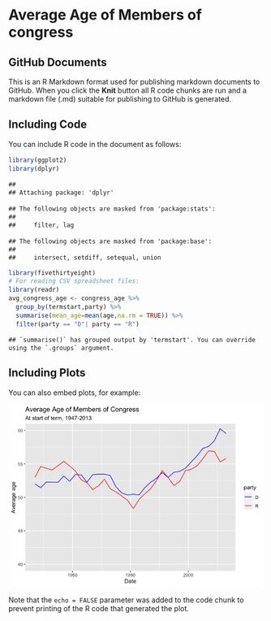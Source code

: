 Average Age of Members of congress
================

## GitHub Documents

This is an R Markdown format used for publishing markdown documents to
GitHub. When you click the **Knit** button all R code chunks are run and
a markdown file (.md) suitable for publishing to GitHub is generated.

## Including Code

You can include R code in the document as follows:

``` r
library(ggplot2)
library(dplyr)
```

    ## 
    ## Attaching package: 'dplyr'

    ## The following objects are masked from 'package:stats':
    ## 
    ##     filter, lag

    ## The following objects are masked from 'package:base':
    ## 
    ##     intersect, setdiff, setequal, union

``` r
library(fivethirtyeight)
# For reading CSV spreadsheet files:
library(readr)
avg_congress_age <- congress_age %>% 
  group_by(termstart,party) %>% 
  summarise(mean_age=mean(age,na.rm = TRUE)) %>% 
  filter(party == "D"| party == "R")
```

    ## `summarise()` has grouped output by 'termstart'. You can override using the `.groups` argument.

## Including Plots

You can also embed plots, for example:

![](README_files/figure-gfm/pressure-1.png)<!-- -->

Note that the `echo = FALSE` parameter was added to the code chunk to
prevent printing of the R code that generated the plot.
